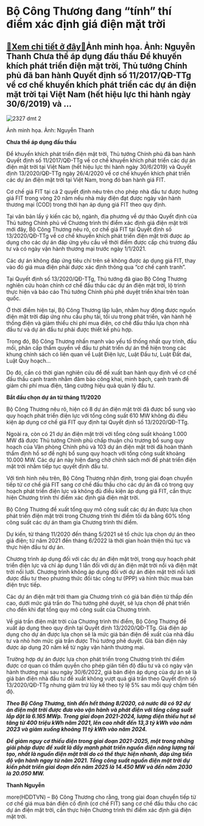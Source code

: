 Bộ Công Thương đang “tính” thí điểm xác định giá điện mặt trời
==============================================================

[:gift:Xem chi tiết ở đây:gift:](https://hddtvn.com/bo-cong-thuong-dang-tinh-thi-diem-xac-dinh-gia-dien-mat-troi/)Ảnh minh họa. Ảnh: Nguyễn Thanh Chưa thể áp dụng đấu thầu Để khuyến khích phát triển điện mặt trời, Thủ tướng Chính phủ đã ban hành Quyết định số 11/2017/QĐ-TTg về cơ chế khuyến khích phát triển các dự án điện mặt trời tại Việt Nam (hết hiệu lực thi hành ngày 30/6/2019) và …
-----------------------------------------------------------------------------------------------------------------------------------------------------------------------------------------------------------------------------------------------------------------------------------





![2327 dmt 2](https://haiquanonline.com.vn/stores/news_dataimages/thanhnt/082020/12/10/in_article/2327_dmt_2.jpg?rt=20201005142154 "undefined")


Ảnh minh họa. Ảnh: Nguyễn Thanh



**Chưa thể áp dụng đấu thầu**


Để khuyến khích phát triển điện mặt trời, Thủ tướng Chính phủ đã ban hành Quyết định số 11/2017/QĐ-TTg về cơ chế khuyến khích phát triển các dự án điện mặt trời tại Việt Nam (hết hiệu lực thi hành ngày 30/6/2019) và Quyết định 13/2020/QĐ-TTg ngày 26/4/2020 về cơ chế khuyến khích phát triển các dự án điện mặt trời tại Việt Nam, trong đó ban hành giá FIT.


Cơ chế giá FIT tại cả 2 quyết định nêu trên cho phép nhà đầu tư được hưởng giá FIT trong vòng 20 năm nếu nhà máy điện đạt được ngày vận hành thương mại (COD) trong thời hạn áp dụng giá FIT theo quy định.


Tại văn bản lấy ý kiến các bộ, ngành, địa phương về dự thảo Quyết định của Thủ tướng Chính phủ về Chương trình thí điểm xác định giá điện mặt trời mới đây, Bộ Công Thương nêu rõ, cơ chế giá FIT tại Quyết định số 13/2020/QĐ-TTg về cơ chế khuyến khích phát triển điện mặt trời được áp dụng cho các dự án đáp ứng yêu cầu về thời điểm được cấp chủ trương đầu tư và có ngày vận hành thương mại trước ngày 1/1/2021.


Các dự án không đáp ứng tiêu chí trên sẽ không được áp dụng giá FIT, thay vào đó giá mua điện phải được xác định thông qua “cơ chế cạnh tranh”.


Tại Quyết định số 13/2020/QĐ-TTg, Thủ tướng đã giao Bộ Công Thương nghiên cứu hoàn chỉnh cơ chế đấu thầu các dự án điện mặt trời, lộ trình thực hiện và báo cáo Thủ tướng Chính phủ phê duyệt triển khai trên toàn quốc.


Ở thời điểm hiện tại, Bộ Công Thương lập luận, nhằm huy động được nguồn điện mặt trời đáp ứng nhu cầu phụ tải, tối ưu trong phát triển, vận hành hệ thống điện và giảm thiểu chi phí mua điện, cơ chế đấu thầu lựa chọn nhà đầu tư và dự án đầu tư phải được thiết kế phù hợp.


Trong đó, Bộ Công Thương nhấn mạnh vào yếu tố thống nhất quy trình, đầu mối, phân cấp thẩm quyền về đầu tư phát triển dự án thể hiện trong các khung chính sách có liên quan về Luật Điện lực, Luật Đầu tư, Luật Đất đai, Luật Quy hoạch…


Do đó, cần có thời gian nghiên cứu để đề xuất ban hành quy định về cơ chế đấu thầu cạnh tranh nhằm đảm bảo công khai, minh bạch, cạnh tranh để giảm chi phí mua điện, tăng cường hiệu quả quản lý đầu tư.


**Bắt đầu chọn dự án từ tháng 11/2020**


Bộ Công Thương nêu rõ, hiện có 8 dự án điện mặt trời đã được bổ sung vào quy hoạch phát triển điện lực với tổng công suất 610 MW không đủ điều kiện áp dụng cơ chế giá FIT quy định tại Quyết định số 13/2020/QĐ-TTg.


Ngoài ra, còn có 21 dự án điện mặt trời với tổng công suất khoảng 1.000 MW đã được Thủ tướng Chính phủ chấp thuận chủ trương bổ sung quy hoạch của Văn phòng Chính phủ và 103 dự án điện mặt trời đã hoàn thành thẩm định hồ sơ đề nghị bổ sung quy hoạch với tổng công suất khoảng 10.000 MW. Các dự án này hiện đang chờ chính sách mới để phát triển điện mặt trời nhằm tiếp tục quyết định đầu tư.


Với tình hình nêu trên, Bộ Công Thương nhận định, trong giai đoạn chuyển tiếp từ cơ chế giá FIT sang cơ chế đấu thầu cho các dự án đã có trong quy hoạch phát triển điện lực và không đủ điều kiện áp dụng giá FIT, cần thực hiện Chương trình thí điểm xác định giá điện mặt trời.


Bộ Công Thương đề xuất tổng quy mô công suất các dự án được lựa chọn phát triển điện mặt trời trong Chương trình thí điểm tối đa bằng 60% tổng công suất các dự án tham gia Chương trình thí điểm.


Dự kiến, từ tháng 11/2020 đến tháng 5/2021 sẽ tổ chức lựa chọn dự án theo giá điện; từ năm 2021 đến tháng 6/2022 là thời gian hoàn thiện thủ tục và thực hiện đầu tư dự án.


Chương trình áp dụng đối với các dự án điện mặt trời, trong quy hoạch phát triển điện lực và chỉ áp dụng 1 lần đối với dự án điện mặt trời nổi và điện mặt trời nối lưới. Chương trình không áp dụng đối với dự án điện mặt trời nối lưới được đầu tư theo phương thức đối tác công tư (PPP) và hình thức mua bán điện trực tiếp.


Các dự án điện mặt trời tham gia Chương trình có giá bán điện từ thấp đến cao, dưới mức giá trần do Thủ tướng phê duyệt, sẽ lựa chọn để phát triển cho đến khi đạt tổng quy mô công suất của Chương trình.


Về giá trần điện mặt trời của Chương trình thí điểm, Bộ Công Thương đề xuất áp dụng theo quy định tại Quyết định 13/2020/QĐ-TTg. Giá điện áp dụng cho dự án được lựa chọn sẽ là mức giá bán điện đề xuất của nhà đầu tư và nhỏ hơn mức giá trần được Thủ tướng phê duyệt. Giá bán điện này được áp dụng 20 năm kể từ ngày vận hành thương mại.


Trường hợp dự án được lựa chọn phát triển trong Chương trình thí điểm được cơ quan có thẩm quyền cho phép giãn tiến độ đầu tư và có ngày vận hành thương mại sau ngày 30/6/2022, giá bán điện áp dụng của dự án sẽ là giá bán điện nhà đầu tư đề xuất không vượt quá giá trần theo Quyết định số 13/2020/QĐ-TTg nhưng giảm trừ lũy kế theo tỷ lệ 5% sau mỗi quý chậm tiến độ.






***Theo Bộ Công Thương, tính đến hết tháng 8/2020, cả nước đã có 92 dự án điện mặt trời được đưa vào vận hành và phát điện với tổng công suất lắp đặt là 6.165 MWp. Trong giai đoạn 2021-2024, lượng điện thiếu hụt sẽ tăng từ 400 triệu kWh năm 2021, lên cao nhất đến 13,3 tỷ kWh vào năm 2023 và giảm xuống khoảng 11 tỷ kWh vào năm 2024.***


***Để giảm nguy cơ thiếu điện trong giai đoạn 2021-2025, một trong những giải pháp được đề xuất là đẩy mạnh phát triển nguồn điện năng lượng tái tạo, nhất là nguồn điện mặt trời do có thể thực hiện nhanh, đáp ứng tiến độ vận hành ngay từ năm 2021. Tổng công suất nguồn điện mặt trời dự kiến phát triển giai đoạn đến năm 2025 là 14.450 MW và đến năm 2030 là 20.050 MW.***







**Thanh Nguyễn**



more(HDDTVN) – Bộ Công Thương cho rằng, trong giai đoạn chuyển tiếp từ cơ chế giá mua bán điện cố định (cơ chế FIT) sang cơ chế đấu thầu cho các dự án điện mặt trời, cần thực hiện Chương trình thí điểm xác định giá điện mặt trời.

